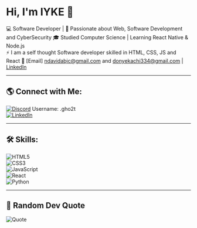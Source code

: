 <!--- - 👋 Hi, I’m @IYKE
- 🪐 I’m interested in Software development and CyberSecurity 
- 🌱 I’m currently learning React Native and Node.js
- 📫 You can reach out to me through my emails: ndavidabjc@gmail.com and donyekachi334@gmail.com
- ⚡ I am a self thought Software developer skilled in HTML, CSS, JS and React
- 👨‍💻 Also learning Ethical Hacking and penetration testing --->

<!---
GHO2TT/GHO2TT is a ✨ special ✨ repository because its `README.md` (this file) appears on your GitHub profile.
You can click the Preview link to take a look at your changes.
--->


# Hi, I'm IYKE 👋  

💻 Software Developer | 🚀 Passionate about Web, Software Development and CyberSecurity 
🎓 Studied Computer Science | Learning React Native & Node.js  
⚡ I am a self thought Software developer skilled in HTML, CSS, JS and React
🔗 [Email] ndavidabjc@gmail.com and donyekachi334@gmail.com | [LinkedIn](linkedin.com/in/david-onyekachi-37b928244)  

---

<!-- ## 📊 GitHub Stats:
![Your GitHub Stats](https://github-readme-stats.vercel.app/api?username=your-github-username&show_icons=true&theme=dark)  
![Top Languages](https://github-readme-stats.vercel.app/api/top-langs/?username=your-github-username&layout=compact&theme=dark)  -->


## 🌎 Connect with Me:
[![Discord](https://img.shields.io/badge/Discord-7289DA?style=for-the-badge&logo=discord&logoColor=white)](https://discord.com/) Username: .gho2t  
[![LinkedIn](https://img.shields.io/badge/LinkedIn-0077B5?style=for-the-badge&logo=linkedin&logoColor=white)](linkedin.com/in/david-onyekachi-37b928244)  


---

## 🛠️ Skills:
![HTML5](https://img.shields.io/badge/HTML5-E34F26?style=for-the-badge&logo=html5&logoColor=white)  
![CSS3](https://img.shields.io/badge/CSS3-1572B6?style=for-the-badge&logo=css3&logoColor=white)  
![JavaScript](https://img.shields.io/badge/JavaScript-F7DF1E?style=for-the-badge&logo=javascript&logoColor=black)  
![React](https://img.shields.io/badge/React-61DAFB?style=for-the-badge&logo=react&logoColor=black)  
![Python](https://img.shields.io/badge/Python-3776AB?style=for-the-badge&logo=python&logoColor=white)  

---

<!-- ![Dev Quote](“Programming isn’t about what you know; it’s about what you can figure out.”
— Chris Pine) -->
## 📝 Random Dev Quote  
![Quote](https://img.shields.io/badge/%E2%80%9CProgramming%20isn’t%20about%20what%20you%20know;%20it’s%20about%20what%20you%20can%20figure%20out.%E2%80%9D-Chris%20Pine-blue?style=flat-square)


<!--## ✨ Random Dev Quote:
![Dev Quote](https://quotes-github-readme.vercel.app/api?type=horizontal&theme=dark)  -->


